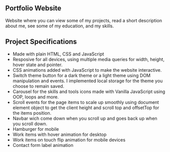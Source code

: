 ## Portfolio Website
Website where you can view some of my projects, read a short description about me, see some of my education, and my skills.

## Project Specifications

- Made with plain HTML, CSS and JavaScript
- Resposive for all devices, using multiple media queries for width, height, hover state and pointer.
- CSS animations added with JavaScript to make the website interactive.
- Switch theme button for a dark theme or a light theme using DOM manipulation and events. I implemented local storage for the theme you choose to remain saved.
- Carousel for the skills and tools icons made with Vanilla JavaScript using OOP, loops and more.
- Scroll events for the page items to scale up smoothly using document element object to get the client height and scroll top and offsetTop for the items position.
- Navbar wich come down when you scroll up and goes back up when you scroll down.
- Hamburger for mobile
- Work items with hover animation for desktop
- Work items on touch flip animation  for mobile devices 
- Contact form label animation